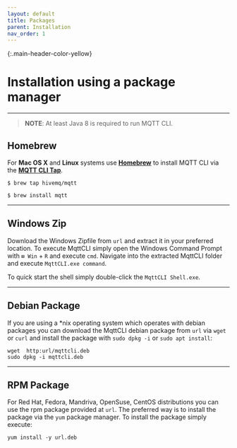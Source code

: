 ```yaml
---
layout: default
title: Packages
parent: Installation
nav_order: 1
---
```


{:.main-header-color-yellow}
# Installation using a package manager
***

> **NOTE**: At least Java 8 is required to run MQTT CLI.

## Homebrew
For **Mac OS X** and **Linux** systems use **[Homebrew](https://brew.sh/)** to install MQTT CLI via the **[MQTT CLI Tap](https://github.com/hivemq/homebrew-mqtt)**.
```
$ brew tap hivemq/mqtt
```
```
$ brew install mqtt
```

***

## Windows Zip

Download the Windows Zipfile from `url` and extract it in your preferred location.
To execute MqttCLI simply open the Windows Command Prompt with `⊞ Win` + `R` and execute `cmd`.
Navigate into the extracted MqttCLI folder and execute `MqttCLI.exe command`.

To quick start the shell simply double-click the `MqttCLI Shell.exe`.

***

## Debian Package

If you are using a *nix operating system which operates with debian packages you can download the MqttCLI debian package from `url` via `wget` or `curl` 
and install the package with `sudo dpkg -i`  or `sudo apt install`:


``` 
wget  http:url/mqttcli.deb
sudo dpkg -i mqttcli.deb
``` 

***

## RPM Package

For Red Hat, Fedora, Mandriva, OpenSuse, CentOS distributions you can use the rpm package provided at `url`.
The preferred way is to install the package via the `yum` package manager. To install the package simply execute:

``` 
yum install -y url.deb
```

